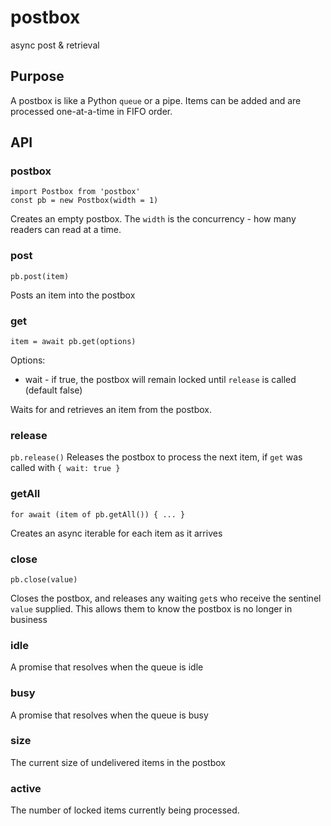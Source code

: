 # postbox
async post &amp; retrieval

## Purpose

A postbox is like a Python `queue` or a pipe. Items can be added and are processed one-at-a-time in FIFO order.

## API

### postbox
```
import Postbox from 'postbox'
const pb = new Postbox(width = 1)
```

Creates an empty postbox. The `width` is the concurrency - how many readers can
read at a time.

### post
`pb.post(item)`

Posts an item into the postbox

### get
`item = await pb.get(options)`

Options:
- wait - if true, the postbox will remain locked until `release` is called (default false)

Waits for and retrieves an item from the postbox.

### release
`pb.release()`
Releases the postbox to process the next item, if `get` was called with `{ wait: true }`


### getAll
`for await (item of pb.getAll()) { ... }`

Creates an async iterable for each item as it arrives

### close
`pb.close(value)`

Closes the postbox, and releases any waiting `get`s who receive the sentinel
`value` supplied. This allows them to know the postbox is no longer in business

### idle
A promise that resolves when the queue is idle

### busy
A promise that resolves when the queue is busy

### size
The current size of undelivered items in the postbox

### active
The number of locked items currently being processed.
